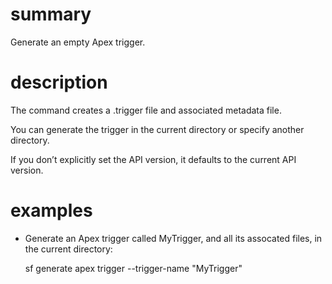 # summary
  
Generate an empty Apex trigger. 

# description

The command creates a .trigger file and associated metadata file.

You can generate the trigger in the current directory or specify another directory.

If you don’t explicitly set the API version, it defaults to the current API version.

# examples

- Generate an Apex trigger called MyTrigger, and all its assocated files, in the current directory:

  sf generate apex trigger --trigger-name "MyTrigger"
